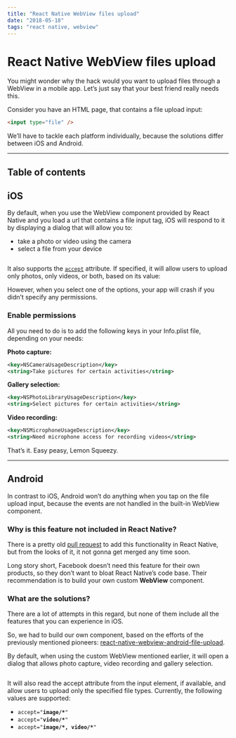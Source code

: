 ```yaml
---
title: "React Native WebView files upload"
date: "2018-05-18"
tags: "react native, webview"
---
```


# React Native WebView files upload

You might wonder why the hack would you want to upload files through a WebView in a mobile app. Let’s just say that your best friend really needs this.

Consider you have an HTML page, that contains a file upload input:

```html
<input type="file" />
```

We’ll have to tackle each platform individually, because the solutions differ between iOS and Android.

---

## Table of contents

## iOS

By default, when you use the WebView component provided by React Native and you load a url that contains a file input tag, iOS will respond to it by displaying a dialog that will allow you to:

- take a photo or video using the camera
- select a file from your device

<figure>
  <img src="https://miro.medium.com/max/2000/1*3l5BnpJOBe_tKtpyvwgYLA.png" alt="">
</figure>

It also supports the [`accept`](https://developer.mozilla.org/en-US/docs/Web/HTML/Element/input#attr-accept) attribute. If specified, it will allow users to upload only photos, only videos, or both, based on its value:

However, when you select one of the options, your app will crash if you didn’t specify any permissions.

### Enable permissions

All you need to do is to add the following keys in your Info.plist file, depending on your needs:

**Photo capture:**

```xml
<key>NSCameraUsageDescription</key>
<string>Take pictures for certain activities</string>
```

**Gallery selection:**

```xml
<key>NSPhotoLibraryUsageDescription</key>
<string>Select pictures for certain activities</string>
```

**Video recording:**

```xml
<key>NSMicrophoneUsageDescription</key>
<string>Need microphone access for recording videos</string>
```

That’s it. Easy peasy, Lemon Squeezy.

---

## Android

In contrast to iOS, Android won’t do anything when you tap on the file upload input, because the events are not handled in the built-in WebView component.

### Why is this feature not included in React Native?

There is a pretty old [pull request](https://github.com/facebook/react-native/pull/12807) to add this functionality in React Native, but from the looks of it, it not gonna get merged any time soon.

Long story short, Facebook doesn’t need this feature for their own products, so they don’t want to bloat React Native’s code base. Their recommendation is to build your own custom **WebView** component.

### What are the solutions?

There are a lot of attempts in this regard, but none of them include all the features that you can experience in iOS.

So, we had to build our own component, based on the efforts of the previously mentioned pioneers: [react-native-webview-android-file-upload](https://github.com/andreipfeiffer/react-native-webview-android-file-upload).

By default, when using the custom WebView mentioned earlier, it will open a dialog that allows photo capture, video recording and gallery selection.

<figure>
  <img src="https://miro.medium.com/max/2000/1*wwJGnX_TIxdTQARJMNeO-Q.png" alt="">
</figure>

It will also read the accept attribute from the input element, if available, and allow users to upload only the specified file types. Currently, the following values are supported:

- <code>accept="<b>image/\*</b>"</code>
- <code>accept="<b>video/\*</b>"</code>
- <code>accept="<b>image/\*, video/\*</b>"</code>
